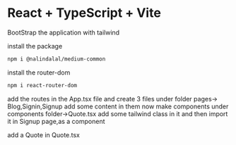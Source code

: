 # React + TypeScript + Vite

BootStrap the application with tailwind

install the package

```bash
npm i @nalindalal/medium-common
```

install the router-dom

```bash
npm i react-router-dom
```

add the routes in the App.tsx file and create 3 files under folder pages-> Blog,Signin,Signup
add some content in them
now make components under components folder->Quote.tsx
add some tailwind class in it and then import it in Signup page,as a component

add a Quote in Quote.tsx
